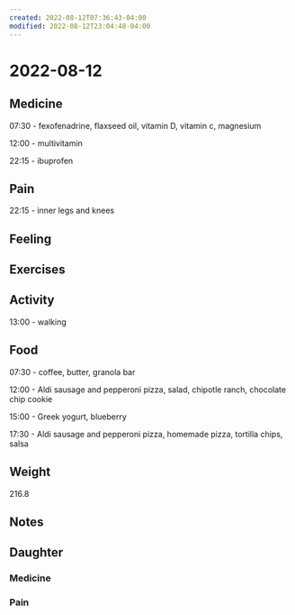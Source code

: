 ```yaml
---
created: 2022-08-12T07:36:43-04:00
modified: 2022-08-12T23:04:48-04:00
---
```


# 2022-08-12

## Medicine

07:30 - fexofenadrine, flaxseed oil, vitamin D, vitamin c, magnesium 

12:00 - multivitamin

22:15 - ibuprofen 

## Pain

22:15 - inner legs and knees


## Feeling


## Exercises


## Activity

13:00 - walking


## Food

07:30 - coffee, butter, granola bar 

12:00 - Aldi sausage and pepperoni pizza, salad, chipotle ranch, chocolate chip cookie

15:00 - Greek yogurt, blueberry 

17:30 - Aldi sausage and pepperoni pizza, homemade pizza, tortilla chips, salsa

## Weight

216.8

## Notes



## Daughter


### Medicine


### Pain
